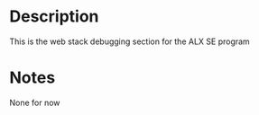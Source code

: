 # Description
This is the web stack debugging section for the ALX SE program


# Notes
None for now
